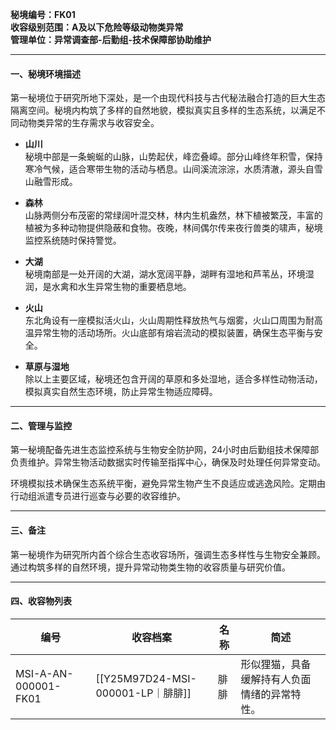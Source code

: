 

**秘境编号：FK01**  
**收容级别范围：A及以下危险等级动物类异常**  
**管理单位：异常调查部-后勤组-技术保障部协助维护**

---

#### 一、秘境环境描述

第一秘境位于研究所地下深处，是一个由现代科技与古代秘法融合打造的巨大生态隔离空间。秘境内构筑了多样的自然地貌，模拟真实且多样的生态系统，以满足不同动物类异常的生存需求与收容安全。

- **山川**  
  秘境中部是一条蜿蜒的山脉，山势起伏，峰峦叠嶂。部分山峰终年积雪，保持寒冷气候，适合寒带生物的活动与栖息。山间溪流淙淙，水质清澈，源头自雪山融雪形成。

- **森林**  
  山脉两侧分布茂密的常绿阔叶混交林，林内生机盎然，林下植被繁茂，丰富的植被为多种动物提供隐蔽和食物。夜晚，林间偶尔传来夜行兽类的啸声，秘境监控系统随时保持警觉。

- **大湖**  
  秘境南部是一处开阔的大湖，湖水宽阔平静，湖畔有湿地和芦苇丛，环境湿润，是水禽和水生异常生物的重要栖息地。

- **火山**  
  东北角设有一座模拟活火山，火山周期性释放热气与烟雾，火山口周围为耐高温异常生物的活动场所。火山底部有熔岩流动的模拟装置，确保生态平衡与安全。

- **草原与湿地**  
  除以上主要区域，秘境还包含开阔的草原和多处湿地，适合多样性动物活动，模拟真实自然生态环境，防止异常生物适应障碍。

---
#### 二、管理与监控

第一秘境配备先进生态监控系统与生物安全防护网，24小时由后勤组技术保障部负责维护。异常生物活动数据实时传输至指挥中心，确保及时处理任何异常变动。

环境模拟技术确保生态系统平衡，避免异常生物产生不良适应或逃逸风险。定期由行动组派遣专员进行巡查与必要的收容维护。

---
#### 三、备注

第一秘境作为研究所内首个综合生态收容场所，强调生态多样性与生物安全兼顾。通过构筑多样的自然环境，提升异常动物类生物的收容质量与研究价值。

---

#### 四、收容物列表

| 编号                   | 收容档案                           | 名称  | 简述                     |
| -------------------- | ------------------------------ | --- | ---------------------- |
| MSI-A-AN-000001-FK01 | [[Y25M97D24-MSI-000001-LP｜腓腓]] | 腓腓  | 形似狸猫，具备缓解持有人负面情绪的异常特性。 |
